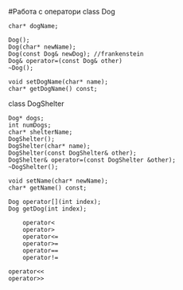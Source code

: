#Работа с оператори
class Dog

	char* dogName;
	
	Dog();
	Dog(char* newName);
	Dog(const Dog& newDog); //frankenstein
	Dog& operator=(const Dog& other) 
	~Dog();

	void setDogName(char* name);
	char* getDogName() const;


class DogShelter

	Dog* dogs;
    int numDogs;
	char* shelterName;
	DogShelter();
	DogShelter(char* name);
	DogShelter(const DogShelter& other);
	DogShelter& operator=(const DogShelter &other);
	~DogShelter();

	void setName(char* newName);
	char* getName() const;

	Dog operator[](int index);
	Dog getDog(int index);

		operator<
		operator>
		operator<=
		operator>=
		operator==
		operator!=
	
	operator<<
	operator>>
		
